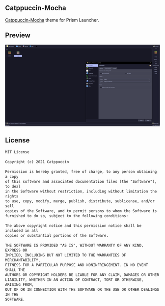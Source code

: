 <!--
SPDX-FileCopyrightText: 2022 Mqisty

SPDX-License-Identifier: CC0-1.0
-->

Catppuccin-Mocha
---
[Catppuccin-Mocha](https://github.com/catppuccin/catppuccin) theme for Prism Launcher.

## Preview
![Catppuccin-Mocha Preview](preview-catppuccin-mocha.png)

## License
```
MIT License

Copyright (c) 2021 Catppuccin

Permission is hereby granted, free of charge, to any person obtaining a copy
of this software and associated documentation files (the "Software"), to deal
in the Software without restriction, including without limitation the rights
to use, copy, modify, merge, publish, distribute, sublicense, and/or sell
copies of the Software, and to permit persons to whom the Software is
furnished to do so, subject to the following conditions:

The above copyright notice and this permission notice shall be included in all
copies or substantial portions of the Software.

THE SOFTWARE IS PROVIDED "AS IS", WITHOUT WARRANTY OF ANY KIND, EXPRESS OR
IMPLIED, INCLUDING BUT NOT LIMITED TO THE WARRANTIES OF MERCHANTABILITY,
FITNESS FOR A PARTICULAR PURPOSE AND NONINFRINGEMENT. IN NO EVENT SHALL THE
AUTHORS OR COPYRIGHT HOLDERS BE LIABLE FOR ANY CLAIM, DAMAGES OR OTHER
LIABILITY, WHETHER IN AN ACTION OF CONTRACT, TORT OR OTHERWISE, ARISING FROM,
OUT OF OR IN CONNECTION WITH THE SOFTWARE OR THE USE OR OTHER DEALINGS IN THE
SOFTWARE.
```
